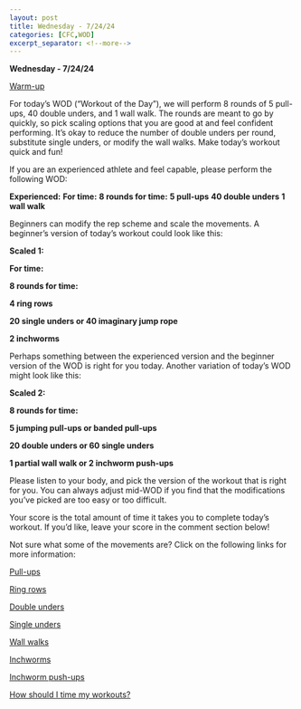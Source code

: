 ```yaml
---
layout: post
title: Wednesday - 7/24/24
categories: [CFC,WOD]
excerpt_separator: <!--more-->
---
```

**Wednesday - 7/24/24**

[Warm-up](https://communityfitnessclub.wixsite.com/website/post/basic-full-body-warm-up)

For today’s WOD (“Workout of the Day”), we will perform 8 rounds of 5 pull-ups, 40 double unders, and 1 wall walk. The rounds are meant to go by quickly, so pick scaling options that you are good at and feel confident performing. It’s okay to reduce the number of double unders per round, substitute single unders, or modify the wall walks. Make today’s workout quick and fun!

If you are an experienced athlete and feel capable, please perform the following WOD:

**Experienced:**
**For time:**
**8 rounds for time:**
**5 pull-ups**
**40 double unders**
**1 wall walk**

<!--more-->

Beginners can modify the rep scheme and scale the movements. A beginner’s version of today’s workout could look like this:

 

**Scaled 1:**

**For time:**

**8 rounds for time:**

**4 ring rows**

**20 single unders or 40 imaginary jump rope**

**2 inchworms**

Perhaps something between the experienced version and the beginner version of the WOD is right for you today. Another variation of today’s WOD might look like this:

**Scaled 2:**

**8 rounds for time:**

**5 jumping pull-ups or banded pull-ups**

**20 double unders or 60 single unders**

**1 partial wall walk or 2 inchworm push-ups**

Please listen to your body, and pick the version of the workout that is right for you. You can always adjust mid-WOD if you find that the modifications you’ve picked are too easy or too difficult.

Your score is the total amount of time it takes you to complete today’s workout. If you’d like, leave your score in the comment section below!

Not sure what some of the movements are? Click on the following links for more information:

[Pull-ups](https://communityfitnessclub.wixsite.com/website/post/pull-ups) 

[Ring rows](https://communityfitnessclub.wixsite.com/website/post/ring-rows) 

[Double unders](https://communityfitnessclub.wixsite.com/website/post/double-unders)

[Single unders](https://www.youtube.com/watch?v=hCuXYrTOMxI)

[Wall walks](https://communityfitnessclub.wixsite.com/website/post/wall-walks) 

[Inchworms](https://communityfitnessclub.wixsite.com/website/post/inchworms) 

[Inchworm push-ups](https://communityfitnessclub.wixsite.com/website/post/inchworm-push-ups)

[How should I time my workouts?](https://communityfitnessclub.wixsite.com/website/post/how-should-i-time-my-workouts)
